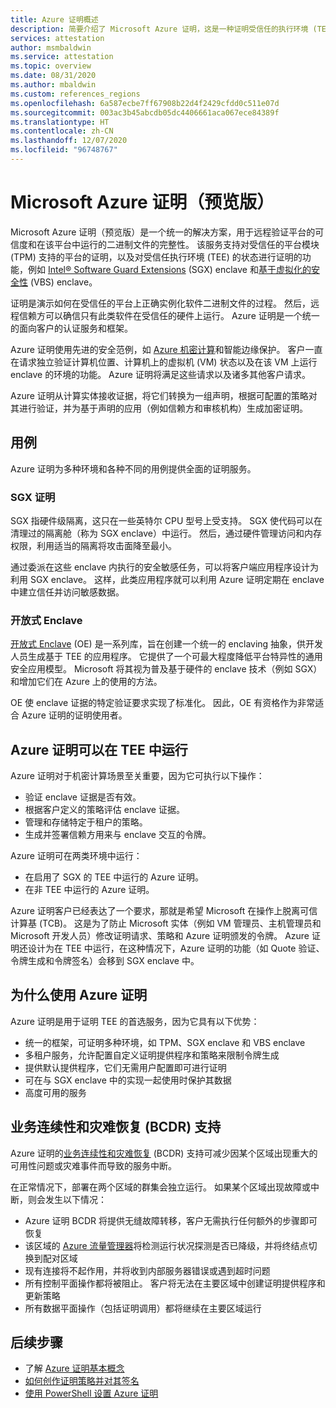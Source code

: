 ```yaml
---
title: Azure 证明概述
description: 简要介绍了 Microsoft Azure 证明，这是一种证明受信任的执行环境 (TEE) 的解决方案
services: attestation
author: msmbaldwin
ms.service: attestation
ms.topic: overview
ms.date: 08/31/2020
ms.author: mbaldwin
ms.custom: references_regions
ms.openlocfilehash: 6a587ecbe7ff67908b22d4f2429cfdd0c511e07d
ms.sourcegitcommit: 003ac3b45abcdb05dc4406661aca067ece84389f
ms.translationtype: HT
ms.contentlocale: zh-CN
ms.lasthandoff: 12/07/2020
ms.locfileid: "96748767"
---
```

# <a name="microsoft-azure-attestation-preview"></a>Microsoft Azure 证明（预览版）

Microsoft Azure 证明（预览版）是一个统一的解决方案，用于远程验证平台的可信度和在该平台中运行的二进制文件的完整性。 该服务支持对受信任的平台模块 (TPM) 支持的平台的证明，以及对受信任执行环境 (TEE) 的状态进行证明的功能，例如 [Intel® Software Guard Extensions](https://www.intel.com/content/www/us/en/architecture-and-technology/software-guard-extensions.html) (SGX) enclave 和[基于虚拟化的安全性](/windows-hardware/design/device-experiences/oem-vbs) (VBS) enclave。 

证明是演示如何在受信任的平台上正确实例化软件二进制文件的过程。 然后，远程信赖方可以确信只有此类软件在受信任的硬件上运行。 Azure 证明是一个统一的面向客户的认证服务和框架。

Azure 证明使用先进的安全范例，如 [Azure 机密计算](../confidential-computing/overview.md)和智能边缘保护。 客户一直在请求独立验证计算机位置、计算机上的虚拟机 (VM) 状态以及在该 VM 上运行 enclave 的环境的功能。 Azure 证明将满足这些请求以及诸多其他客户请求。

Azure 证明从计算实体接收证据，将它们转换为一组声明，根据可配置的策略对其进行验证，并为基于声明的应用（例如信赖方和审核机构）生成加密证明。

## <a name="use-cases"></a>用例

Azure 证明为多种环境和各种不同的用例提供全面的证明服务。

### <a name="sgx-attestation"></a>SGX 证明

SGX 指硬件级隔离，这只在一些英特尔 CPU 型号上受支持。 SGX 使代码可以在清理过的隔离舱（称为 SGX enclave）中运行。 然后，通过硬件管理访问和内存权限，利用适当的隔离将攻击面降至最小。

通过委派在这些 enclave 内执行的安全敏感任务，可以将客户端应用程序设计为利用 SGX enclave。 这样，此类应用程序就可以利用 Azure 证明定期在 enclave 中建立信任并访问敏感数据。

### <a name="open-enclave"></a>开放式 Enclave
[开放式 Enclave](https://openenclave.io/sdk/) (OE) 是一系列库，旨在创建一个统一的 enclaving 抽象，供开发人员生成基于 TEE 的应用程序。 它提供了一个可最大程度降低平台特异性的通用安全应用模型。 Microsoft 将其视为普及基于硬件的 enclave 技术（例如 SGX）和增加它们在 Azure 上的使用的方法。

OE 使 enclave 证据的特定验证要求实现了标准化。 因此，OE 有资格作为非常适合 Azure 证明的证明使用者。

## <a name="azure-attestation-can-run-in-a-tee"></a>Azure 证明可以在 TEE 中运行

Azure 证明对于机密计算场景至关重要，因为它可执行以下操作：

- 验证 enclave 证据是否有效。
- 根据客户定义的策略评估 enclave 证据。
- 管理和存储特定于租户的策略。
- 生成并签署信赖方用来与 enclave 交互的令牌。

Azure 证明可在两类环境中运行：
- 在启用了 SGX 的 TEE 中运行的 Azure 证明。
- 在非 TEE 中运行的 Azure 证明。

Azure 证明客户已经表达了一个要求，那就是希望 Microsoft 在操作上脱离可信计算基 (TCB)。 这是为了防止 Microsoft 实体（例如 VM 管理员、主机管理员和 Microsoft 开发人员）修改证明请求、策略和 Azure 证明颁发的令牌。 Azure 证明还设计为在 TEE 中运行，在这种情况下，Azure 证明的功能（如 Quote 验证、令牌生成和令牌签名）会移到 SGX enclave 中。

## <a name="why-use-azure-attestation"></a>为什么使用 Azure 证明

Azure 证明是用于证明 TEE 的首选服务，因为它具有以下优势： 

- 统一的框架，可证明多种环境，如 TPM、SGX enclave 和 VBS enclave 
- 多租户服务，允许配置自定义证明提供程序和策略来限制令牌生成
- 提供默认提供程序，它们无需用户配置即可进行证明
- 可在与 SGX enclave 中的实现一起使用时保护其数据
- 高度可用的服务 

## <a name="business-continuity-and-disaster-recovery-bcdr-support"></a>业务连续性和灾难恢复 (BCDR) 支持

Azure 证明的[业务连续性和灾难恢复](../best-practices-availability-paired-regions.md) (BCDR) 支持可减少因某个区域出现重大的可用性问题或灾难事件而导致的服务中断。

在正常情况下，部署在两个区域的群集会独立运行。 如果某个区域出现故障或中断，则会发生以下情况：

- Azure 证明 BCDR 将提供无缝故障转移，客户无需执行任何额外的步骤即可恢复
- 该区域的 [Azure 流量管理器](../traffic-manager/index.yml)将检测运行状况探测是否已降级，并将终结点切换到配对区域
- 现有连接将不起作用，并将收到内部服务器错误或遇到超时问题
- 所有控制平面操作都将被阻止。 客户将无法在主要区域中创建证明提供程序和更新策略
- 所有数据平面操作（包括证明调用）都将继续在主要区域运行

## <a name="next-steps"></a>后续步骤
- 了解 [Azure 证明基本概念](basic-concepts.md)
- [如何创作证明策略并对其签名](author-sign-policy.md)
- [使用 PowerShell 设置 Azure 证明](quickstart-powershell.md)
